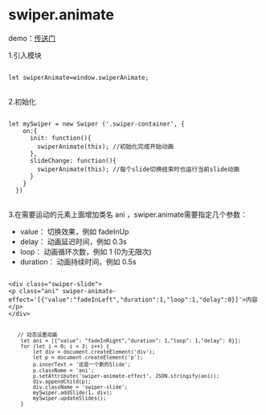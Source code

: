 # swiper.animate
<p>
demo：<a href='https://929467350.github.io/swiper.animate/example.html'>传送门</a>
</p>
<p>
1.引入模块
</p>
<pre>
<code>
let swiperAnimate=window.swiperAnimate;
</code>
</pre>
<p>
2.初始化
</p>
<pre>
<code>
let mySwiper = new Swiper ('.swiper-container', {
    on:{
      init: function(){
        swiperAnimate(this); //初始化完成开始动画
      }, 
      slideChange: function(){ 
        swiperAnimate(this); //每个slide切换结束时也运行当前slide动画
      } 
    }
  })       
</code>
</pre>
3.在需要运动的元素上面增加类名 ani ，swiper.animate需要指定几个参数：
<ul>
<li>value：    切换效果，例如 fadeInUp</li>
<li>delay：    动画延迟时间，例如 0.3s</li>
<li>loop：     动画循环次数，例如 1 (0为无限次)</li>
<li>duration： 动画持续时间，例如 0.5s</li>
</ul>
</p>
<pre>
<code>
&lt;div class="swiper-slide"&gt;
&lt;p class="ani" swiper-animate-effect='[{"value":"fadeInLeft","duration":1,"loop":1,"delay":0}]'&gt;内容 &lt;/p&gt;
&lt;/div&gt;

       // 动态设置动画
        let ani = [{"value": "fadeInRight","duration": 1,"loop": 1,"delay": 0}];
        for (let i = 0; i < 3; i++) {
            let div = document.createElement('div');
            let p = document.createElement('p');
            p.innerText = '这是一个新的Slide';
            p.className = 'ani';
            p.setAttribute('swiper-animate-effect', JSON.stringify(ani));
            div.appendChild(p);
            div.className = 'swiper-slide';
            mySwiper.addSlide(1, div);
            mySwiper.updateSlides();
        }
</code>
</pre>
